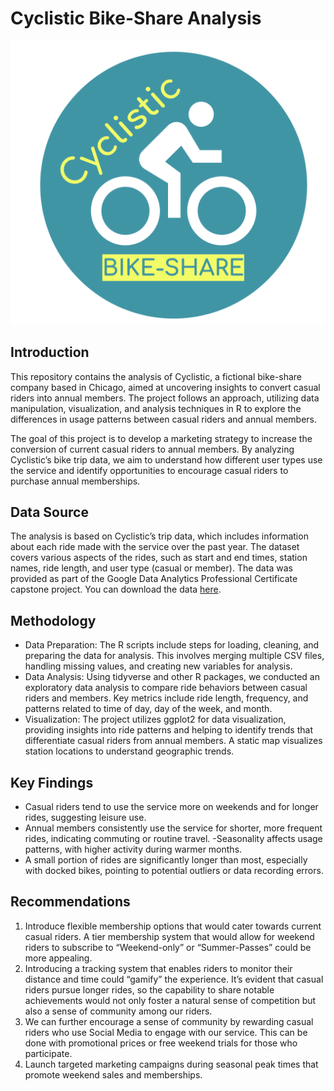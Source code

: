 Cyclistic Bike-Share Analysis
================

![](cyclistic_analysis_files/figure-gfm/cyclistic_logo.png)

## Introduction

This repository contains the analysis of Cyclistic, a fictional
bike-share company based in Chicago, aimed at uncovering insights to
convert casual riders into annual members. The project follows an
approach, utilizing data manipulation, visualization, and analysis
techniques in R to explore the differences in usage patterns between
casual riders and annual members.

The goal of this project is to develop a marketing strategy to increase
the conversion of current casual riders to annual members. By analyzing
Cyclistic’s bike trip data, we aim to understand how different user
types use the service and identify opportunities to encourage casual
riders to purchase annual memberships.

## Data Source

The analysis is based on Cyclistic’s trip data, which includes
information about each ride made with the service over the past year.
The dataset covers various aspects of the rides, such as start and end
times, station names, ride length, and user type (casual or member). The
data was provided as part of the Google Data Analytics Professional
Certificate capstone project. You can download the data
[here](https://divvy-tripdata.s3.amazonaws.com/index.html).

## Methodology

- Data Preparation: The R scripts include steps for loading, cleaning,
  and preparing the data for analysis. This involves merging multiple
  CSV files, handling missing values, and creating new variables for
  analysis.
- Data Analysis: Using tidyverse and other R packages, we conducted an
  exploratory data analysis to compare ride behaviors between casual
  riders and members. Key metrics include ride length, frequency, and
  patterns related to time of day, day of the week, and month.
- Visualization: The project utilizes ggplot2 for data visualization,
  providing insights into ride patterns and helping to identify trends
  that differentiate casual riders from annual members. A static map
  visualizes station locations to understand geographic trends.

## Key Findings

- Casual riders tend to use the service more on weekends and for longer
  rides, suggesting leisure use.
- Annual members consistently use the service for shorter, more frequent
  rides, indicating commuting or routine travel. -Seasonality affects
  usage patterns, with higher activity during warmer months.
- A small portion of rides are significantly longer than most,
  especially with docked bikes, pointing to potential outliers or data
  recording errors.

## Recommendations

1.  Introduce flexible membership options that would cater towards
    current casual riders. A tier membership system that would allow for
    weekend riders to subscribe to “Weekend-only” or “Summer-Passes”
    could be more appealing.
2.  Introducing a tracking system that enables riders to monitor their
    distance and time could “gamify” the experience. It’s evident that
    casual riders pursue longer rides, so the capability to share
    notable achievements would not only foster a natural sense of
    competition but also a sense of community among our riders.
3.  We can further encourage a sense of community by rewarding casual
    riders who use Social Media to engage with our service. This can be
    done with promotional prices or free weekend trials for those who
    participate.
4.  Launch targeted marketing campaigns during seasonal peak times that
    promote weekend sales and memberships.
